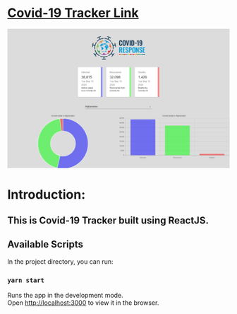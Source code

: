 # [Covid-19 Tracker Link](http://covid19-tracker-reactjs.surge.sh/)

![](src/images/main.png)

# Introduction:

## This is Covid-19 Tracker built using ReactJS.

## Available Scripts

In the project directory, you can run:

### `yarn start`

Runs the app in the development mode.<br />
Open [http://localhost:3000](http://localhost:3000) to view it in the browser.



